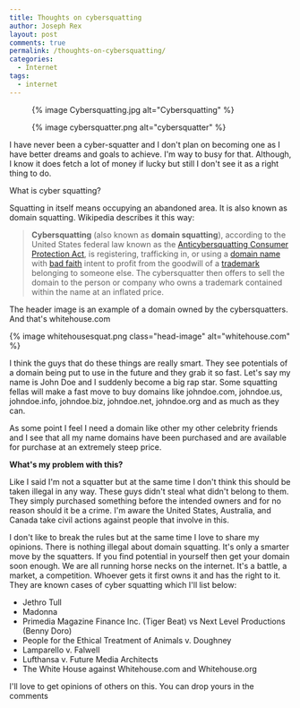 ```yaml
---
title: Thoughts on cybersquatting
author: Joseph Rex
layout: post
comments: true
permalink: /thoughts-on-cybersquatting/
categories:
  - Internet
tags:
  - internet
---
```

<figure>
{% image Cybersquatting.jpg alt="Cybersquatting" %}
</figure>

<figure>
{% image cybersquatter.png alt="cybersquatter" %}
</figure>

I have never been a cyber-squatter and I don't plan on becoming one as I have better dreams and goals to achieve. I'm way to busy for that. Although, I know it does fetch a lot of money if lucky but still I don't see it as a right thing to do.

What is cyber squatting?

Squatting in itself means occupying an abandoned area. It is also known as domain squatting. Wikipedia describes it this way:
<!--more-->

> **Cybersquatting** (also known as **domain squatting**), according to the United States federal law known as the [Anticybersquatting Consumer Protection Act][3], is registering, trafficking in, or using a [domain name][4] with [bad faith][5] intent to profit from the goodwill of a [trademark][6] belonging to someone else. The cybersquatter then offers to sell the domain to the person or company who owns a trademark contained within the name at an inflated price.

The header image is an example of a domain owned by the cybersquatters. And that's whitehouse.com

{% image whitehousesquat.png class="head-image" alt="whitehouse.com" %}

I think the guys that do these things are really smart. They see potentials of a domain being put to use in the future and they grab it so fast. Let's say my name is John Doe and I suddenly become a big rap star. Some squatting fellas will make a fast move to buy domains like johndoe.com, johndoe.us, johndoe.info, johndoe.biz, johndoe.net, johndoe.org and as much as they can.

As some point I feel I need a domain like other my other celebrity friends and I see that all my name domains have been purchased and are available for purchase at an extremely steep price.

**What's my problem with this?**

Like I said I'm not a squatter but at the same time I don't think this should be taken illegal in any way. These guys didn't steal what didn't belong to them. They simply purchased something before the intended owners and for no reason should it be a crime. I'm aware the United States, Australia, and Canada take civil actions against people that involve in this.

I don't like to break the rules but at the same time I love to share my opinions. There is nothing illegal about domain squatting. It's only a smarter move by the squatters. If you find potential in yourself then get your domain soon enough. We are all running horse necks on the internet. It's a battle, a market, a competition. Whoever gets it first owns it and has the right to it. They are known cases of cyber squatting which I'll list below:

  * Jethro Tull
  * Madonna
  * Primedia Magazine Finance Inc. (Tiger Beat) vs Next Level Productions (Benny Doro)<sup id="cite_ref-6" class="reference"></sup>
  * People for the Ethical Treatment of Animals v. Doughney
  * Lamparello v. Falwell
  * Lufthansa v. Future Media Architects
  * The White House against Whitehouse.com and Whitehouse.org

I'll love to get opinions of others on this. You can drop yours in the comments

 [3]: https://en.wikipedia.org/wiki/Anticybersquatting_Consumer_Protection_Act "Anticybersquatting Consumer Protection Act"
 [4]: https://en.wikipedia.org/wiki/Domain_name "Domain name"
 [5]: https://en.wikipedia.org/wiki/Bad_faith "Bad faith"
 [6]: https://en.wikipedia.org/wiki/Trademark "Trademark"
 [7]: http://josephrex.me/wp-content/uploads/2014/10/screenshot.png
